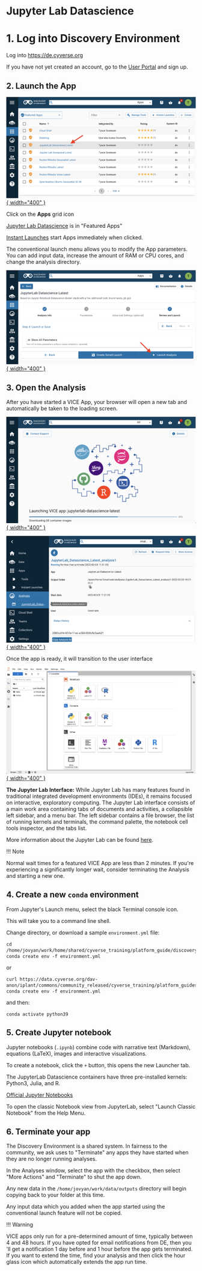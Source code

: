 # Jupyter Lab Datascience

# 1. Log into Discovery Environment

Log into <https://de.cyverse.org>

If you have not yet created an account, go to the [User Portal](https://user.cyverse.org) and sign up.

## 2. Launch the App

[![!jupyter_1](https://github.com/CyVerse-learning-materials/learning-materials-home/raw/mkdocs/assets/de/jupyter_1.png "jupyter_1"){ width="400" }](https://de.cyverse.org/apps/de/cc77b788-bc45-11eb-9934-008cfa5ae621/launch)

Click on the **Apps** grid icon

[Jupyter Lab Datascience](https://de.cyverse.org/apps/de/cc77b788-bc45-11eb-9934-008cfa5ae621/launch) is in "Featured Apps"

[Instant Launches](https://de.cyverse.org/instantlaunches) start Apps immediately when clicked.

The conventional launch menu allows you to modify the App parameters. You can add input data, increase the amount of RAM or CPU cores, and change the analysis directory.

[![!jupyter_2](https://github.com/CyVerse-learning-materials/learning-materials-home/raw/mkdocs/assets/de/jupyter_2.png "jupyter_2"){ width="400" }](https://de.cyverse.org/apps/de/cc77b788-bc45-11eb-9934-008cfa5ae621/launch)

## 3. Open the Analysis

After you have started a VICE App, your browser will open a new tab and automatically be taken to the loading screen.

[![!jupyter_3](https://github.com/CyVerse-learning-materials/learning-materials-home/raw/mkdocs/assets/de/jupyter_3.png "jupyter_3"){ width="400" }](https://de.cyverse.org/apps/de/cc77b788-bc45-11eb-9934-008cfa5ae621/launch)

[![!jupyter_4](https://github.com/CyVerse-learning-materials/learning-materials-home/raw/mkdocs/assets/de/jupyter_4.png "jupyter_4"){ width="400" }](https://de.cyverse.org/apps/de/cc77b788-bc45-11eb-9934-008cfa5ae621/launch)

Once the app is ready, it will transition to the user interface 

[![!jupyter_5](https://github.com/CyVerse-learning-materials/learning-materials-home/raw/mkdocs/assets/de/jupyter_5.png "jupyter_5"){ width="400" }](https://de.cyverse.org/apps/de/cc77b788-bc45-11eb-9934-008cfa5ae621/launch)

**The Jupyter Lab Interface:** 
While Jupyter Lab has many features found in traditional integrated development environments (IDEs), it remains focused on interactive, exploratory computing. 
The Jupyter Lab interface consists of a main work area containing tabs of documents and activities, a collapsible left sidebar, and a menu bar.
The left sidebar contains a file browser, the list of running kernels and terminals, the command palette, the notebook cell tools inspector, and the tabs list.

More information about the Jupyter Lab can be found [here](https://jupyterlab.readthedocs.io/en/stable/user/interface.html).

!!! Note
  
  Normal wait times for a featured VICE App are less than 2 minutes. 
  If you're experiencing a significantly longer wait, consider terminating the Analysis and starting a new one.

## 4. Create a new `conda` environment

From Jupyter's Launch menu, select the black Terminal console icon.

This will take you to a command line shell.

Change directory, or download a sample `environment.yml` file:

``` 
cd /home/jovyan/work/home/shared/cyverse_training/platform_guide/discovery_environment/jupyter/
conda create env -f environment.yml
```

or

```
curl https://data.cyverse.org/dav-anon/iplant/commons/community_released/cyverse_training/platform_guides/discovery_environment/jupyterlab/environment.yml
conda create env -f environment.yml
```

and then:

``` 
conda activate python39 
```


## 5. Create Jupyter notebook

Jupyter notebooks (`.ipynb`) combine code with narrative text (Markdown), equations (LaTeX), images and interactive visualizations.

To create a notebook, click the `+` button, this opens the new Launcher tab.

The JupyterLab Datascience containers have three pre-installed kernels: Python3, Julia, and R.

[Official Jupyter Notebooks](https://jupyterlab.readthedocs.io/en/stable/user/notebook.html)

To open the classic Notebook view from JupyterLab, select "Launch Classic Notebook" from the Help Menu.

## 6. Terminate your app

The Discovery Environment is a shared system. In fairness to the community, we ask uses to "Terminate" any apps they have started when
they are no longer running analyses.

In the Analyses window, select the app with the checkbox, then select "More Actions" and "Terminate" to shut the app down.

Any new data in the `/home/jovyan/work/data/outputs` directory will begin copying back to your folder at this time.

Any input data which you added when the app started using the conventional launch feature will not be copied.

!!! Warning

  VICE apps only run for a pre-determined amount of time, typically between 4 and 48 hours. 
  If you have opted for email notifications from DE, then you 'll get a notification 1 day before and 1 hour before the app gets terminated. 
  If you want to extend the time, find your analysis and then click the hour glass icon which automatically extends the app run time.
